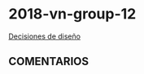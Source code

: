 # 2018-vn-group-12

[Decisiones de diseño](https://docs.google.com/document/d/1BiTo0p8S5mZLtc_jdA3A0_ED2k2F2UNC3rvTC93HCYM/edit?usp=sharing)

COMENTARIOS
- 